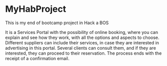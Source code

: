 # MyHabProject

This is my end of bootcamp project in Hack a BOS

It is a Services Portal with the possibility of online booking, where you can explain and see how they work, with all the options and aspects to choose. 
Different suppliers can include their services, in case they are interested in advertising in this portal. 
Several clients can consult them, and if they are interested, they can proceed to their reservation. The process ends with the receipt of a confirmation email.



